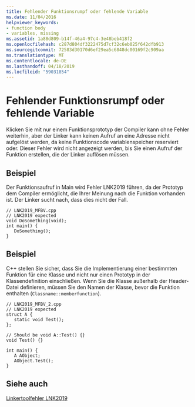 ```yaml
---
title: Fehlender Funktionsrumpf oder fehlende Variable
ms.date: 11/04/2016
helpviewer_keywords:
- function body
- variables, missing
ms.assetid: 1a88d809-b14f-46a4-97c4-3e48beb418f2
ms.openlocfilehash: c287d804df3222475d7cf32c6eb025f642dfb913
ms.sourcegitcommit: 72583d30170d6ef29ea5c6848dc00169f2c909aa
ms.translationtype: MT
ms.contentlocale: de-DE
ms.lasthandoff: 04/18/2019
ms.locfileid: "59031854"
---
```

# <a name="missing-function-body-or-variable"></a>Fehlender Funktionsrumpf oder fehlende Variable

Klicken Sie mit nur einem Funktionsprototyp der Compiler kann ohne Fehler weiterhin, aber der Linker kann keinen Aufruf an eine Adresse nicht aufgelöst werden, da keine Funktionscode variablenspeicher reserviert oder. Dieser Fehler wird nicht angezeigt werden, bis Sie einen Aufruf der Funktion erstellen, die der Linker auflösen müssen.

## <a name="example"></a>Beispiel

Der Funktionsaufruf in Main wird Fehler LNK2019 führen, da der Prototyp dem Compiler ermöglicht, die Ihrer Meinung nach die Funktion vorhanden ist.  Der Linker sucht nach, dass dies nicht der Fall.

```
// LNK2019_MFBV.cpp
// LNK2019 expected
void DoSomething(void);
int main() {
   DoSomething();
}
```

## <a name="example"></a>Beispiel

C++ stellen Sie sicher, dass Sie die Implementierung einer bestimmten Funktion für eine Klasse und nicht nur einen Prototyp in der Klassendefinition einschließen. Wenn Sie die Klasse außerhalb der Header-Datei definieren, müssen Sie den Namen der Klasse, bevor die Funktion enthalten (`Classname::memberfunction`).

```
// LNK2019_MFBV_2.cpp
// LNK2019 expected
struct A {
   static void Test();
};

// Should be void A::Test() {}
void Test() {}

int main() {
   A AObject;
   AObject.Test();
}
```

## <a name="see-also"></a>Siehe auch

[Linkertoolfehler LNK2019](../../error-messages/tool-errors/linker-tools-error-lnk2019.md)